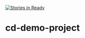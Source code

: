 [![Stories in Ready](https://badge.waffle.io/gjvanhalem/cd-demo-project.png?label=ready&title=Ready)](https://waffle.io/gjvanhalem/cd-demo-project)
# cd-demo-project